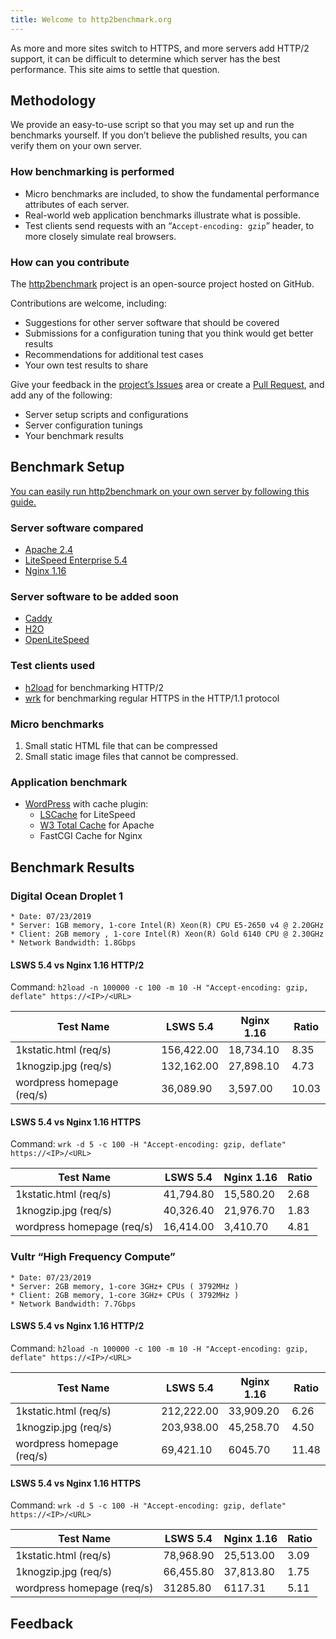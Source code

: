 ```yaml
---
title: Welcome to http2benchmark.org
---
```


As more and more sites switch to HTTPS, and more servers add HTTP/2 support, it can be difficult to determine which server has the best performance. This site aims to settle that question.

## Methodology

We provide an easy-to-use script so that you may set up and run the benchmarks yourself. If you don’t believe the published results, you can verify them on your own server.

### How benchmarking is performed

*   Micro benchmarks are included, to show the fundamental performance attributes of each server.
*   Real-world web application benchmarks illustrate what is possible.
*   Test clients send requests with an “`Accept-encoding: gzip`” header, to more closely simulate real browsers.

### How can you contribute

The [http2benchmark](https://github.com/http2benchmark/http2benchmark) project is an open-source project hosted on GitHub. 

Contributions are welcome, including:

*   Suggestions for other server software that should be covered
*   Submissions for a configuration tuning that you think would get better results
*   Recommendations for additional test cases
*   Your own test results to share

Give your feedback in the [project’s Issues](https://github.com/http2benchmark/http2benchmark/issues) area or create a [Pull Request](https://github.com/http2benchmark/http2benchmark/pulls), and add any of the following: 

*   Server setup scripts and configurations
*   Server configuration tunings
*   Your benchmark results

## Benchmark Setup

[You can easily run http2benchmark on your own server by following this guide.](https://http2benchmark.org/guide.html)

### Server software compared

*   [Apache 2.4](http://httpd.apache.org/)
*   [LiteSpeed Enterprise 5.4](https://www.litespeedtech.com/products/litespeed-web-server)
*   [Nginx 1.16](http://nginx.org/)

### Server software to be added soon

*   [Caddy](https://caddyserver.com/)
*   [H2O](https://h2o.examp1e.net/)
*   [OpenLiteSpeed](https://openlitespeed.org/)

### Test clients used

*   [h2load](https://nghttp2.org/documentation/h2load-howto.html) for benchmarking HTTP/2
*   [wrk](https://github.com/wg/wrk) for benchmarking regular HTTPS in the HTTP/1.1 protocol

### Micro benchmarks

1. Small static HTML file that can be compressed
2. Small static image files that cannot be compressed.

### Application benchmark

*   [WordPress](https://wordpress.org/) with cache plugin: 
    *   [LSCache](https://wordpress.org/plugins/litespeed-cache/) for LiteSpeed
    *   [W3 Total Cache](https://wordpress.org/plugins/w3-total-cache/) for Apache
    *   FastCGI Cache for Nginx

## Benchmark Results

###   Digital Ocean Droplet 1
    * Date: 07/23/2019
    * Server: 1GB memory, 1-core Intel(R) Xeon(R) CPU E5-2650 v4 @ 2.20GHz
    * Client: 2GB memory , 1-core Intel(R) Xeon(R) Gold 6140 CPU @ 2.30GHz
    * Network Bandwidth: 1.8Gbps

#### LSWS 5.4 vs Nginx 1.16 HTTP/2 

Command: `h2load -n 100000 -c 100 -m 10 -H "Accept-encoding: gzip, deflate" https://<IP>/<URL>`

Test Name | LSWS 5.4    | Nginx 1.16 | Ratio
----------|------------ | -------------|------
1kstatic.html (req/s) | 156,422.00 | 18,734.10| 8.35
1knogzip.jpg (req/s) | 132,162.00 | 27,898.10| 4.73
wordpress homepage (req/s) | 36,089.90 | 3,597.00 | 10.03

#### LSWS 5.4 vs Nginx 1.16 HTTPS 

Command: `wrk -d 5 -c 100 -H "Accept-encoding: gzip, deflate" https://<IP>/<URL>`

Test Name | LSWS 5.4    | Nginx 1.16 | Ratio
----------|------------ | -------------|------
1kstatic.html (req/s) | 41,794.80 | 15,580.20 | 2.68
1knogzip.jpg (req/s) | 40,326.40 | 21,976.70 | 1.83
wordpress homepage (req/s) | 16,414.00 | 3,410.70 | 4.81

###   Vultr “High Frequency Compute”
    * Date: 07/23/2019
    * Server: 2GB memory, 1-core 3GHz+ CPUs ( 3792MHz )
    * Client: 2GB memory, 1-core 3GHz+ CPUs ( 3792MHz )
    * Network Bandwidth: 7.7Gbps

#### LSWS 5.4 vs Nginx 1.16 HTTP/2 

Command: `h2load -n 100000 -c 100 -m 10 -H "Accept-encoding: gzip, deflate" https://<IP>/<URL>`

Test Name | LSWS 5.4    | Nginx 1.16 | Ratio
----------|------------ | -------------|------
1kstatic.html (req/s) | 212,222.00 | 33,909.20| 6.26
1knogzip.jpg (req/s) | 203,938.00 | 45,258.70| 4.50
wordpress homepage (req/s) | 69,421.10 | 6045.70 | 11.48

#### LSWS 5.4 vs Nginx 1.16 HTTPS 

Command: `wrk -d 5 -c 100 -H "Accept-encoding: gzip, deflate" https://<IP>/<URL>`

Test Name | LSWS 5.4    | Nginx 1.16 | Ratio
----------|------------ | -------------|------
1kstatic.html (req/s) | 78,968.90 | 25,513.00 | 3.09
1knogzip.jpg (req/s) | 66,455.80 | 37,813.80 | 1.75
wordpress homepage (req/s) | 31285.80 | 6117.31 | 5.11

## Feedback

